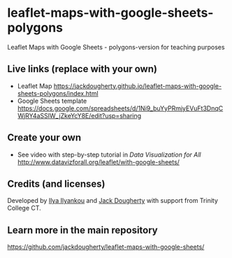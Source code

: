 # leaflet-maps-with-google-sheets-polygons
Leaflet Maps with Google Sheets - polygons-version for teaching purposes

## Live links (replace with your own)
- Leaflet Map https://jackdougherty.github.io/leaflet-maps-with-google-sheets-polygons/index.html
- Google Sheets template https://docs.google.com/spreadsheets/d/1Ni9_buYyPRmjyEVuFt3DnqCWjRY4aSSIW_jZkeYcY8E/edit?usp=sharing

## Create your own
- See video with step-by-step tutorial in *Data Visualization for All* http://www.datavizforall.org/leaflet/with-google-sheets/

## Credits (and licenses)
Developed by [Ilya Ilyankou](https://github.com/ilyankou) and [Jack Dougherty](https://github.com/jackdougherty) with support from Trinity College CT.

## Learn more in the main repository
https://github.com/jackdougherty/leaflet-maps-with-google-sheets/
